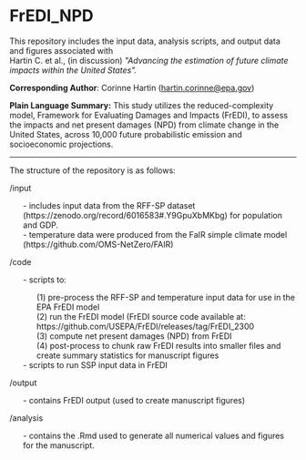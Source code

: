 # FrEDI_NPD

This repository includes the input data, analysis scripts, and output data and figures associated with<br>
Hartin C. et al., (in discussion) <em>"Advancing the estimation of future climate impacts within the United States".</em>

<strong>Corresponding Author</strong>: Corinne Hartin (hartin.corinne@epa.gov)

<strong>Plain Language Summary:</strong>
This study utilizes the reduced-complexity model, Framework for Evaluating Damages and Impacts (FrEDI), to assess the impacts and net present damages (NPD) from climate change in the United States, across 10,000 future probabilistic emission and socioeconomic projections.

----------------
The structure of the repository is as follows:<br>

/input
<ul>- includes input data from the RFF-SP dataset (https://zenodo.org/record/6016583#.Y9GpuXbMKbg) for population and GDP.<br>
     - temperature data were produced from the FaIR simple climate model (https://github.com/OMS-NetZero/FAIR)<br>
</ul>

/code
<ul> - scripts to:
	<ul>
	(1) pre-process the RFF-SP and temperature input data for use in the EPA FrEDI model<br>
	(2) run the FrEDI model (FrEDI source code available at: https://github.com/USEPA/FrEDI/releases/tag/FrEDI_2300<br>
	(3) compute net present damages (NPD) from FrEDI<br>
	(4) post-process to chunk raw FrEDI results into smaller files and create summary statistics for manuscript figures<br>
	</ul>
	- scripts to run SSP input data in FrEDI<br>
</ul>

/output <br>
<ul>- contains FrEDI output (used to create manuscript figures)</ul>

/analysis
<ul>- contains the .Rmd used to generate all numerical values and figures for the manuscript.</ul>

